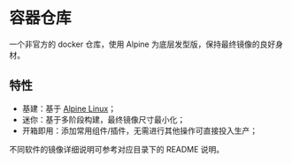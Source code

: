# 容器仓库

一个非官方的 docker 仓库，使用 Alpine 为底层发型版，保持最终镜像的良好身材。

## 特性

- 基建：基于 [Alpine Linux](https://www.alpinelinux.org)；
- 迷你：基于多阶段构建，最终镜像尺寸最小化；
- 开箱即用：添加常用组件/插件，无需进行其他操作可直接投入生产；

不同软件的镜像详细说明可参考对应目录下的 README 说明。